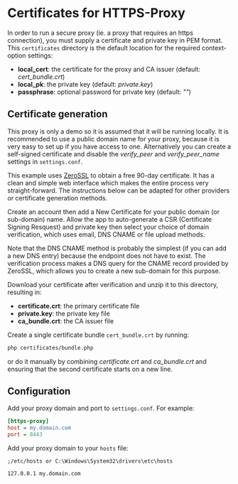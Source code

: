 # Certificates for HTTPS-Proxy

In order to run a secure proxy (ie. a proxy that requires an https connection), you must supply
a certificate and private key in PEM format. This `certificates` directory is the default location
for the required context-option settings:

* **local_cert**: the certificate for the proxy and CA issuer (default: _cert_bundle.crt_)
* **local_pk**: the private key (default: _private.key_)
* **passphrase**: optional password for private key (default: _""_)

## Certificate generation

This proxy is only a demo so it is assumed that it will be running locally. It is recommended
to use a public domain name for your proxy, because it is very easy to set up if you have access to
one. Alternatively you can create a self-signed certificate and disable the _verify_peer_ and
_verify_peer_name_ settings in `settings.conf`.

This example uses [ZeroSSL](https://zerossl.com/) to obtain a free 90-day certificate. It has a
clean and simple web interface which makes the entire process very straight-forward. The
instructions below can be adapted for other providers or certificate generation methods.

Create an account then add a New Certificate for your public domain (or sub-domain) name. Allow the
app to auto-generate a CSR (Certificate Signing Resquest) and private key then select your choice
of domain verification, which uses email, DNS CNAME or file upload methods.

Note that the DNS CNAME method is probably the simplest (if you can add a new DNS entry) because
the endpoint does not have to exist. The verification process makes a DNS query for the CNAME
record provided by ZeroSSL, which allows you to create a new sub-domain for this purpose.

Download your certificate after verification and unzip it to this directory, resulting in:

* **certificate.crt**: the primary certificate file
* **private.key**: the private key file
* **ca_bundle.crt**: the CA issuer file

Create a single certificate bundle `cert_bundle.crt` by running:

```bash
php certificates/bundle.php
```
or do it manually by combining _certificate.crt_ and _ca_bundle.crt_ and ensuring that the second
certificate starts on a new line.

## Configuration

Add your proxy domain and port to `settings.conf`. For example:
```ini
[https-proxy]
host = my.domain.com
port = 8443
```

Add your proxy domain to your `hosts` file:

```
;/etc/hosts or C:\Windows\System32\drivers\etc\hosts

127.0.0.1 my.domain.com
```
